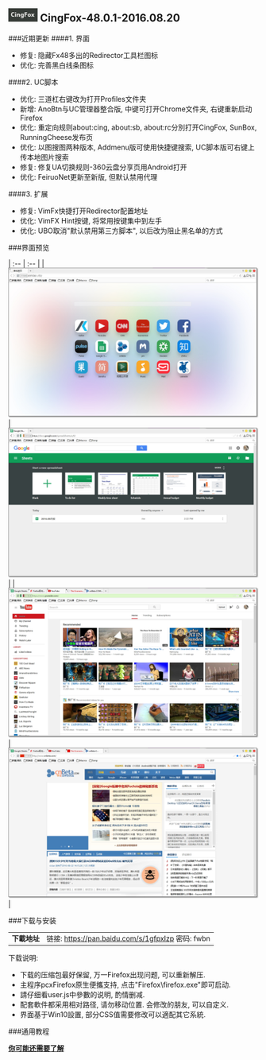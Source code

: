 ## ![icon](../../img/icon.jpg) CingFox-48.0.1-2016.08.20

###近期更新
####1. 界面
- 修复: 隐藏Fx48多出的Redirector工具栏图标
- 优化: 完善黑白线条图标

####2. UC脚本
- 优化: 三道杠右键改为打开Profiles文件夹
- 新增: AnoBtn与UC管理器整合版, 中键可打开Chrome文件夹, 右键重新启动Firefox
- 优化: 重定向规则about:cing, about:sb, about:rc分別打开CingFox, SunBox, RunningCheese发布页
- 优化: 以图搜图两种版本, Addmenu版可使用快捷键搜索, UC脚本版可右键上传本地图片搜索
- 修复: 修复UA切换规则-360云盘分享页用Android打开
- 优化: FeiruoNet更新至新版, 但默认禁用代理

####3. 扩展
- 修复: VimFx快捷打开Redirector配置地址
- 优化: VimFX Hint按键, 将常用按键集中到左手
- 优化: UBO取消"默认禁用第三方脚本", 以后改为阻止黑名单的方式

###界面预览

| :-- | :-- |
| ![](../../img/48.0.1-2016.08.20/preview.jpg) | ![](../../img/48.0.1-2016.08.20/preview-2.jpg) |
| ![](../../img/48.0.1-2016.08.20/preview-3.jpg) | ![](../../img/48.0.1-2016.08.20/preview-4.jpg) |

###下载与安装

| |  |
| :-- | :-- |
| **下載地址** | 链接: https://pan.baidu.com/s/1gfpxIzp 密码: fwbn |

下载说明:
- 下载的压缩包最好保留, 万一Firefox出现问题, 可以重新解压.
- 主程序pcxFirefox原生便攜支持, 点击"Firefox\firefox.exe"即可启动.
- 請仔细看user.js中參數的说明, 酌情删减.
- 配套軟件都采用相对路径, 请勿移动位置. 会修改的朋友, 可以自定义.
- 界面基于Win10設置, 部分CSS值需要修改可以適配其它系統.

###通用教程

[**你可能还需要了解**](../..#你可能还需要了解)